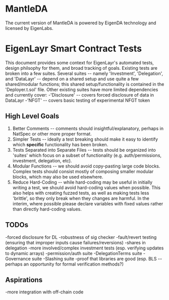 # MantleDA
The current version of MantleDA is powered by EigenDA technology and licensed by EigenLabs.

# EigenLayr Smart Contract Tests
This document provides some context for EigenLayr's automated tests, design philsophy for them, and broad tracking of goals.
Existing tests are broken into a few suites.
Several suites -- namely 'Investment', 'Delegation', and 'DataLayr' -- depend on a shared setup and use quite a few shared/modular functions; this shared setup/functionality is contained in the 'Deployer.t.sol' file.
Other existing suites have more limited dependencies and currently cover:
-'Disclosure' -- covers forced disclosure of data in DataLayr
-'NFGT' -- covers basic testing of experimental NFGT token

## High Level Goals
1. Better Comments -- comments should insightful/explanatory, perhaps in NatSpec or other more proper format.
2. Simpler Tests -- ideally a test breaking should make it easy to identify which **specific** functionality has been broken.
3. Tests Separated into Separate Files -- tests should be organized into 'suites' which focus on a subset of functionality (e.g. auth/permissions, investment, delegation, etc).
4. Modular Functions -- we should avoid copy-pasting large code blocks. Complex tests should consist mostly of composing smaller modular blocks, which may also be used elsewhere.
5. Reduce Hard-Coding -- while hard-coding may be useful in initially writing a test, we should avoid hard-coding values when possible. This also helps with creating fuzzed tests, as well as making tests less 'brittle', so they only break when they changes are harmful. In the interim, where possible please declare variables with fixed values rather than directly hard-coding values.

## TODOs
-forced disclosure for DL
-robustness of sig checker
-fault/revert testing (ensuring that improper inputs cause failures/reversions)
-shares in delegation
-more involved/complex investment tests (esp. verifying updates to dynamic arrays)
-permission/auth suite
-DelegationTerms suite
-Governance suite
-Slashing suite
-proof that libraries are good (esp. BLS -- perhaps an opportunity for formal verification methods?)

## Aspirations
-more integration with off-chain code